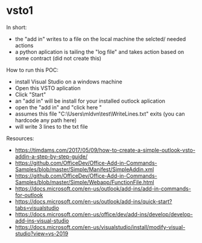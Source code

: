 # vsto1
In short:
- the "add in" writes to a file on the local machine the selcted/ needed actions 
- a python aplication is tailing the "log file" and takes action based on some contract (did not create this)

How to run this POC: 
- install Visual Studio on a windows machine 
- Open this VSTO aplication 
- Click "Start"
- an "add in" will be install for your installed outlock aplication 
- open the "add in" and "click here "
- assumes this file "C:\Users\mldvn\test\WriteLines.txt" exits (you can hardcode any path here)
- will write 3 lines to the txt file

Resources:
- https://timdams.com/2017/05/09/how-to-create-a-simple-outlook-vsto-addin-a-step-by-step-guide/
- https://github.com/OfficeDev/Office-Add-in-Commands-Samples/blob/master/Simple/Manifest/SimpleAddin.xml
- https://github.com/OfficeDev/Office-Add-in-Commands-Samples/blob/master/Simple/Webapp/FunctionFile.html
- https://docs.microsoft.com/en-us/outlook/add-ins/add-in-commands-for-outlook
- https://docs.microsoft.com/en-us/outlook/add-ins/quick-start?tabs=visualstudio
- https://docs.microsoft.com/en-us/office/dev/add-ins/develop/develop-add-ins-visual-studio
- https://docs.microsoft.com/en-us/visualstudio/install/modify-visual-studio?view=vs-2019
